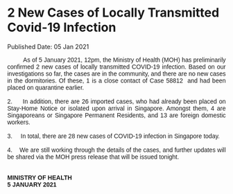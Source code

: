 <html>
    <meta http-equiv="Content-Type" content="text/html; charset=utf-8"/>
    <meta charset="utf-8"/>
    <title>2 New Cases of Locally Transmitted  Covid-19 Infection </title>
    <body><h1>2 New Cases of Locally Transmitted  Covid-19 Infection </h1>
    <p>Published Date: 05 Jan 2021</p> <p style="text-align: justify;"><span style="font-family: Arial;">&nbsp; &nbsp; &nbsp; &nbsp; &nbsp;As of 5 January 2021, 12pm, the Ministry of Health (MOH) has preliminarily confirmed 2 new cases of locally transmitted COVID-19 infection. Based on our investigations so far, the cases are in the community, and there are no new cases in the dormitories. Of these, 1 is a close contact of Case 58812&nbsp; and had been placed on quarantine earlier.&nbsp;<br><br>2.&nbsp; &nbsp; &nbsp;In addition, there are 26 imported cases, who had already been placed on Stay-Home Notice or isolated upon arrival in Singapore. Amongst them, 4 are Singaporeans or Singapore Permanent Residents, and 13 are foreign domestic workers.&nbsp;<br><br>3.&nbsp; &nbsp; &nbsp;In total, there are 28 new cases of COVID-19 infection in Singapore today.&nbsp;<br><br>4.&nbsp; &nbsp; We are still working through the details of the cases, and further updates will be shared via the MOH press release that will be issued tonight.&nbsp;<br><br><br><strong>MINISTRY OF HEALTH<br>5 JANUARY 2021</strong></span></p></body>
</html>